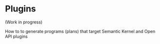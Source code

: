 ﻿# Plugins
(Work in progress)

How to to generate programs (plans) that target Semantic Kernel and Open API plugins
